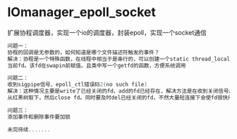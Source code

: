 # IOmanager_epoll_socket
扩展协程调度器，实现一个io的调度器，封装epoll，实现一个socket通信

```cpp
问题一：
协程的回调是无参数的，如何知道是哪个文件描述符触发的事件？
解决：协程是一个特殊函数，在线程中相当于是串行的，可以创建一个static thread_local的变量保存
当前fd。该fd在swapin前赋值。且类中写一个getfd的函数，方便系统调用

问题二：
收到sigpipe信号、epoll_ctl错误码2(no such file)
解决：这种情况主要是write了已经关闭的fd，add的fd已经存在，解决方法是在收到关闭信号后要将监听
从红黑树取下，然后close fd。同时要及时del已经关闭的fd，不然大量短连接下会使fd很快用尽。

问题三：
添加事件和删除事件要加锁

未完待续.......
```

